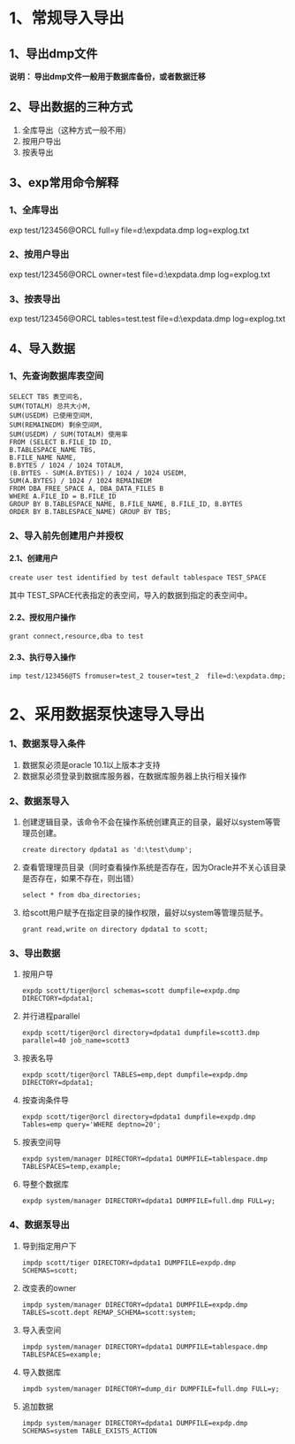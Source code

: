 # 1、常规导入导出

## 1、导出dmp文件

**说明： 导出dmp文件一般用于数据库备份，或者数据迁移**

## 2、导出数据的三种方式

1. 全库导出（这种方式一般不用）
2. 按用户导出
3. 按表导出

## 3、exp常用命令解释

### 1、全库导出

exp test/123456@ORCL full=y file=d:\expdata.dmp log=explog.txt

### 2、按用户导出

exp test/123456@ORCL owner=test file=d:\expdata.dmp log=explog.txt

### 3、按表导出

exp test/123456@ORCL tables=test.test file=d:\expdata.dmp log=explog.txt

## 4、导入数据

### 1、先查询数据库表空间

```
SELECT TBS 表空间名,    
SUM(TOTALM) 总共大小M,   
SUM(USEDM) 已使用空间M,   
SUM(REMAINEDM) 剩余空间M,   
SUM(USEDM) / SUM(TOTALM) 使用率  
FROM (SELECT B.FILE_ID ID,       
B.TABLESPACE_NAME TBS,            
B.FILE_NAME NAME,              
B.BYTES / 1024 / 1024 TOTALM,    
(B.BYTES - SUM(A.BYTES)) / 1024 / 1024 USEDM, 
SUM(A.BYTES) / 1024 / 1024 REMAINEDM     
FROM DBA_FREE_SPACE A, DBA_DATA_FILES B      
WHERE A.FILE_ID = B.FILE_ID        
GROUP BY B.TABLESPACE_NAME, B.FILE_NAME, B.FILE_ID, B.BYTES    
ORDER BY B.TABLESPACE_NAME) GROUP BY TBS;
```

### 2、导入前先创建用户并授权

#### 2.1、创建用户

```
create user test identified by test default tablespace TEST_SPACE
```

其中 TEST_SPACE代表指定的表空间，导入的数据到指定的表空间中。

#### 2.2、授权用户操作

```
grant connect,resource,dba to test
```

#### 2.3、执行导入操作

```
imp test/123456@TS fromuser=test_2 touser=test_2  file=d:\expdata.dmp;
```

# 2、采用数据泵快速导入导出

### 1、数据泵导入条件

1. 数据泵必须是oracle 10.1以上版本才支持
2. 数据泵必须登录到数据库服务器，在数据库服务器上执行相关操作

### 2、数据泵导入

1. 创建逻辑目录，该命令不会在操作系统创建真正的目录，最好以system等管理员创建。

   ```
   create directory dpdata1 as 'd:\test\dump';
   ```

2. 查看管理理员目录（同时查看操作系统是否存在，因为Oracle并不关心该目录是否存在，如果不存在，则出错）

   ```
   select * from dba_directories;
   ```

3. 给scott用户赋予在指定目录的操作权限，最好以system等管理员赋予。

   ```
   grant read,write on directory dpdata1 to scott;
   ```

### 3、导出数据

1. 按用户导

   ```
   expdp scott/tiger@orcl schemas=scott dumpfile=expdp.dmp DIRECTORY=dpdata1;
   ```

2. 并行进程parallel

   ```
   expdp scott/tiger@orcl directory=dpdata1 dumpfile=scott3.dmp parallel=40 job_name=scott3
   ```

3. 按表名导

   ```
   expdp scott/tiger@orcl TABLES=emp,dept dumpfile=expdp.dmp DIRECTORY=dpdata1;
   ```

4. 按查询条件导

   ```
   expdp scott/tiger@orcl directory=dpdata1 dumpfile=expdp.dmp Tables=emp query='WHERE deptno=20';
   ```

5. 按表空间导

   ```
   expdp system/manager DIRECTORY=dpdata1 DUMPFILE=tablespace.dmp TABLESPACES=temp,example;
   ```

6. 导整个数据库

   ```
   expdp system/manager DIRECTORY=dpdata1 DUMPFILE=full.dmp FULL=y;
   ```

### 4、数据泵导出

1. 导到指定用户下

   ```
   impdp scott/tiger DIRECTORY=dpdata1 DUMPFILE=expdp.dmp SCHEMAS=scott;
   ```

2. 改变表的owner

   ```
   impdp system/manager DIRECTORY=dpdata1 DUMPFILE=expdp.dmp TABLES=scott.dept REMAP_SCHEMA=scott:system;
   ```

3. 导入表空间

   ```
   impdp system/manager DIRECTORY=dpdata1 DUMPFILE=tablespace.dmp TABLESPACES=example;
   ```

4. 导入数据库

   ```
   impdb system/manager DIRECTORY=dump_dir DUMPFILE=full.dmp FULL=y;
   ```

5. 追加数据

   ```
   impdp system/manager DIRECTORY=dpdata1 DUMPFILE=expdp.dmp SCHEMAS=system TABLE_EXISTS_ACTION
   ```